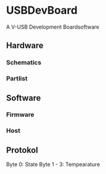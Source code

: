 USBDevBoard
======================

A V-USB Development Boardsoftware

## Hardware ##
### Schematics ###





### Partlist ###



## Software ##

### Firmware ###

### Host ###

## Protokol ##

Byte 0: State
Byte 1 - 3: Tempearature
